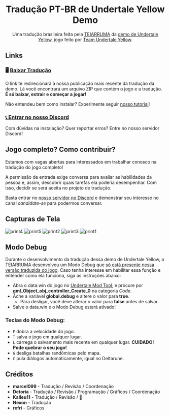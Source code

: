 <div align="center">
  <h1>Tradução PT-BR de Undertale Yellow Demo</h1>
  Uma tradução brasileira feita pela <a href="https://github.com/TEIARRUMA">TEIARRUMA</a> da <a href="https://gamejolt.com/games/UndertaleYellow/136925">demo de Undertale Yellow</a>, jogo feito por <a href="https://gamejolt.com/@TeamUTY">Team Undertale Yellow</a>.
</div>

## Links
### 🖥️ [Baixar Tradução](https://github.com/teiarruma/undertale-yellow-ptbr/releases/latest)
O link te redirecionará à nossa publicação mais recente da tradução da demo. Lá você encontrará um arquivo ZIP que contém o jogo e a tradução. **É só baixar, extrair e começar a jogar!**

Não entendeu bem como instalar? Experimente seguir [nosso tutorial](https://youtu.be/3OjrcnpaCAw)!

### [📞 Entrar no nosso Discord](https://discord.gg/7DtZ7E4yYG)
Com dúvidas na instalação? Quer reportar erros? Entre no nosso servidor Discord!

## Jogo completo? Como contribuir?

Estamos com vagas abertas para interessados em trabalhar conosco na tradução do jogo completo!

A permissão de entrada exige conversa para avaliar as habilidades da pessoa e, assim, descobrir quais tarefas ela poderia desempenhar. Com isso, decidir se será aceita no projeto de tradução.

Basta entrar no [nosso servidor no Discord](https://discord.gg/7DtZ7E4yYG) e demonstrar seu interesse no canal <i>candidate-se</i> para podermos conversar.

## Capturas de Tela
![print4](https://github.com/teiarruma/undertale-yellow-ptbr/assets/44783518/a8f4593a-4b51-4668-92cc-4c144cadb8d3)
![print5](https://github.com/teiarruma/undertale-yellow-ptbr/assets/44783518/50b4fa59-0c38-480a-80bd-8b0c533efc9c)
![print2](https://github.com/teiarruma/undertale-yellow-ptbr/assets/44783518/aaecd5f5-cc19-452d-8510-b6623da5c8db)
![print3](https://github.com/teiarruma/undertale-yellow-ptbr/assets/44783518/aad28324-778c-4e21-a3c5-d0e19a944b8a)
![print1](https://github.com/teiarruma/undertale-yellow-ptbr/assets/44783518/b1bfca46-0876-4827-aea9-c879d973efbe)

## Modo Debug
Durante o desenvolvimento da tradução dessa demo de Undertale Yellow, a TEIARRUMA desenvolveu um Modo Debug que <u>só está presente nessa versão traduzida do jogo</u>. Caso tenha interesse em habilitar essa função e entender como ela funciona, siga as instruções abaixo:

* Abra o data.win do jogo no [Undertale Mod Tool](https://github.com/krzys-h/UndertaleModTool), e procure por **gml_Object_obj_controller_Create_0** na categoria *Code*.
* Ache a variável **global.debug** e altere o valor para **true**.
  * Para desligar, você deve alterar o valor para **false** antes de salvar.
* Salve o data.win e o Modo Debug estará ativado!

### Teclas do Modo Debug:
- `F` dobra a velocidade do jogo.
- `T` salva o jogo em qualquer lugar.
- `L` carrega o salvamento mais recente em qualquer lugar. **CUIDADO! Pode quebrar o seu jogo!**
- `G` desliga batalhas randômicas pelo mapa.
- `C` pula diálogos automáticamente, igual no Deltarune.

## Créditos
- **marcel099** - Tradução / Revisão / Coordenação
- **Detoria** - Tradução / Revisão / Programação / Gráficos / Coordenação
- **Kalleu11** - Tradução / Revisão / 🐐
- **Nexon** - Tradução
- **refri** - Gráficos